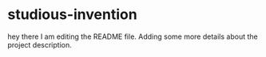 # studious-invention
hey there
I am editing the README file. Adding some more details about the project description.
